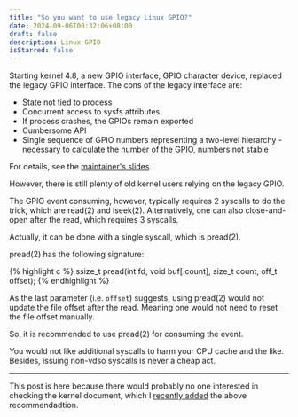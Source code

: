 ```yaml
---
title: "So you want to use legacy Linux GPIO?"
date: 2024-09-06T00:32:06+08:00
draft: false
description: Linux GPIO
isStarred: false
---
```


Starting kernel 4.8, a new GPIO interface, GPIO character device, replaced the legacy GPIO interface. The cons of the legacy interface are:

- State not tied to process
- Concurrent access to sysfs attributes
- If process crashes, the GPIOs remain exported
- Cumbersome API
- Single sequence of GPIO numbers representing a two-level hierarchy - necessary to calculate the number of the GPIO, numbers not stable

For details, see the [maintainer's slides](https://ostconf.com/system/attachments/files/000/001/532/original/Linux_Piter_2018_-_New_GPIO_interface_for_linux_userspace.pdf).

However, there is still plenty of old kernel users relying on the legacy GPIO.

The GPIO event consuming, however, typically requires 2 syscalls to do the trick, which are read(2) and lseek(2). Alternatively, one can also close-and-open after the read, which requires 3 syscalls.

Actually, it can be done with a single syscall, which is pread(2).

pread(2) has the following signature:

{% highlight c %}
ssize_t pread(int fd, void buf[.count], size_t count, off_t offset);
{% endhighlight %}

As the last parameter (i.e. `offset`) suggests, using pread(2) would not update the file offset after the read. Meaning one would not need to reset the file offset manually.

So, it is recommended to use pread(2) for consuming the event.

You would not like additional syscalls to harm your CPU cache and the like. Besides, issuing non-vdso syscalls is never a cheap act.

---

This post is here because there would probably no one interested in checking the kernel document, which I [recently added](https://github.com/torvalds/linux/commit/7f1e45f4ae7671550e15354ef87194bccd99ecec) the above recommendadtion.
